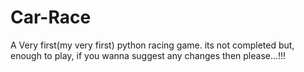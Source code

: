 # Car-Race
A Very first(my very first) python racing game. its not completed but, enough to play, if you wanna suggest any changes then please...!!!
